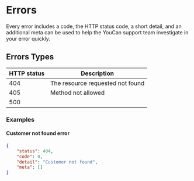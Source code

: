 # Errors
Every error includes a code, the HTTP status code, a short detail, and an additional meta can be used 
to help the YouCan support team investigate in your error quickly.

## Errors Types

| HTTP status | Description                  | 
| ----------- | -----------------------------|
| 404         | The resource requested not found       |
| 405         | Method not allowed          |
| 500         |  |


### Examples
#### Customer not found error
```json
{
    "status": 404,
    "code": 0,
    "detail": "Customer not found",
    "meta": []
}
```